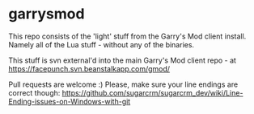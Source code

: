 garrysmod
=========

This repo consists of the 'light' stuff from the Garry's Mod client install. Namely all of the Lua stuff - without any of the binaries.

This stuff is svn external'd into the main Garry's Mod client repo - at https://facepunch.svn.beanstalkapp.com/gmod/

Pull requests are welcome :)
Please, make sure your line endings are correct though: https://github.com/sugarcrm/sugarcrm_dev/wiki/Line-Ending-issues-on-Windows-with-git

